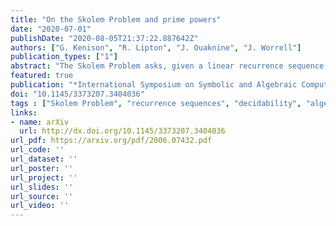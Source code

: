 ```yaml
---
title: "On the Skolem Problem and prime powers"
date: "2020-07-01"
publishDate: "2020-08-05T21:37:22.887642Z"
authors: ["G. Kenison", "R. Lipton", "J. Ouaknine", "J. Worrell"]
publication_types: ["1"]
abstract: "The Skolem Problem asks, given a linear recurrence sequence $(u_n)$, whether there exists $n\\in\\mathbb{N}$ such that $u_n = 0$. In this paper we consider the following specialisation of the problem: given in addition $c\\in\\mathbb{N}$, determine whether there exists $n\\in\\mathbb{N}$ of the form $n = lp^k$, with $k, l \\leq c$ and $p$ any prime number, such that $u_n = 0$."
featured: true
publication: "*International Symposium on Symbolic and Algebraic Computation, ISSAC `20*"
doi: "10.1145/3373207.3404036"
tags : ["Skolem Problem", "recurrence sequences", "decidability", "algebraic number theory"]
links:
- name: arXiv
  url: http://dx.doi.org/10.1145/3373207.3404036
url_pdf: https://arxiv.org/pdf/2006.07432.pdf
url_code: ''
url_dataset: ''
url_poster: ''
url_project: ''
url_slides: ''
url_source: ''
url_video: ''
---
```

